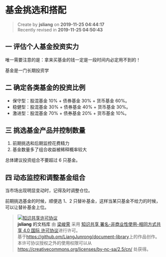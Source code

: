 基金挑选和搭配
===

> Create by **jsliang** on **2019-11-25 04:44:17**  
> Recently revised in **2019-11-25 04:50:43**

##  一 评估个人基金投资实力

唯一需要注意的是：拿来买基金的钱一定是一段时间内必定用不到的！

基金是一门长期投资学

## 二 确定各类基金的投资比例

* 保守型：股混基金 10% + 债券基金 30% + 货币基金 60%。
* 稳健型：股混基金 30% + 债券基金 40% + 货币基金 30%。
* 激进型：股混基金 70% + 债券基金 20% + 货币基金 10%。

## 三 挑选基金产品并控制数量

1. 前期挑选和后期监控花费精力
2. 基金数量多了组合收益被稀释概率较大

总体建议投资组合不要超过 6 只基金。

## 四 动态监控和调整基金组合

当市场出现明显变动时，记得及时调整仓位。

前期挑选基金的时候，顺便选 1、2 只替补基金，这样当某只基金不给力的时候，可以让替补基金上位。

> <a rel="license" href="http://creativecommons.org/licenses/by-nc-sa/4.0/"><img alt="知识共享许可协议" style="border-width:0" src="https://i.creativecommons.org/l/by-nc-sa/4.0/88x31.png" /></a><br /><a xmlns:dct="http://purl.org/dc/terms/" property="dct:title">**jsliang** 的文档库</a> 由 <a xmlns:cc="http://creativecommons.org/ns#" href="https://github.com/LiangJunrong/document-library" property="cc:attributionName" rel="cc:attributionURL">梁峻荣</a> 采用 <a rel="license" href="http://creativecommons.org/licenses/by-nc-sa/4.0/">知识共享 署名-非商业性使用-相同方式共享 4.0 国际 许可协议</a>进行许可。<br />基于<a xmlns:dct="http://purl.org/dc/terms/" href="https://github.com/LiangJunrong/document-library" rel="dct:source">https://github.om/LiangJunrong/document-library</a>上的作品创作。<br />本许可协议授权之外的使用权限可以从 <a xmlns:cc="http://creativecommons.org/ns#" href="https://creativecommons.org/licenses/by-nc-sa/2.5/cn/" rel="cc:morePermissions">https://creativecommons.org/licenses/by-nc-sa/2.5/cn/</a> 处获得。